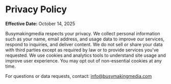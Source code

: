 
# Privacy Policy
**Effective Date:** October 14, 2025

Busymakingmedia respects your privacy. We collect personal information such as your name, email address, and usage data to improve our services, respond to inquiries, and deliver content. We do not sell or share your data with third parties except as required by law or to provide services you've requested. We use cookies and analytics tools to understand site usage and improve user experience. You may opt out of non-essential cookies at any time.

For questions or data requests, contact: info@busymakingmedia.com

